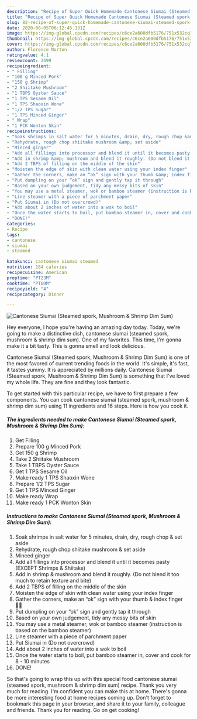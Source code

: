 ```yaml
---
description: "Recipe of Super Quick Homemade Cantonese Siumai (Steamed spork, Mushroom &amp;amp; Shrimp Dim Sum)"
title: "Recipe of Super Quick Homemade Cantonese Siumai (Steamed spork, Mushroom &amp;amp; Shrimp Dim Sum)"
slug: 82-recipe-of-super-quick-homemade-cantonese-siumai-steamed-spork-mushroom-and-amp-shrimp-dim-sum
date: 2020-08-05T06:12:45.131Z
image: https://img-global.cpcdn.com/recipes/c6ce2a600dfb5176/751x532cq70/cantonese-siumai-steamed-spork-mushroom-shrimp-dim-sum-recipe-main-photo.jpg
thumbnail: https://img-global.cpcdn.com/recipes/c6ce2a600dfb5176/751x532cq70/cantonese-siumai-steamed-spork-mushroom-shrimp-dim-sum-recipe-main-photo.jpg
cover: https://img-global.cpcdn.com/recipes/c6ce2a600dfb5176/751x532cq70/cantonese-siumai-steamed-spork-mushroom-shrimp-dim-sum-recipe-main-photo.jpg
author: Florence Norton
ratingvalue: 4.1
reviewcount: 3499
recipeingredient:
- " Filling"
- "100 g Minced Pork"
- "150 g Shrimp"
- "2 Shiitake Mushroom"
- "1 TBPS Oyster Sauce"
- "1 TPS Sesame Oil"
- "1 TPS Shaoxin Wone"
- "1/2 TPS Sugar"
- "1 TPS Minced Ginger"
- " Wrap"
- "1 PCK Wonton Skin"
recipeinstructions:
- "Soak shrimps in salt water for 5 minutes, drain, dry, rough chop &amp; set aside"
- "Rehydrate, rough chop shiitake mushroom &amp; set aside"
- "Minced ginger"
- "Add all fillings into processor and blend it until it becomes pasty (EXCEPT Shrimps &amp; Shiitake)"
- "Add in shrimp &amp; mushroom and blend it roughly. (Do not blend it too much to retain texture and bite)"
- "Add 2 TBPS of filling on the middle of the skin"
- "Moisten the edge of skin with clean water using your index finger"
- "Gather the corners, make an “ok” sign with your thumb &amp; index finger 👌🏽"
- "Put dumpling on your “ok” sign and gently tap it through"
- "Based on your own judgement, tidy any messy bits of skin"
- "You may use a metal steamer, wok or bamboo steamer (instruction is based on the bamboo steamer)"
- "Line steamer with a piece of parchment paper"
- "Put Siumai in (Do not overcrowd)"
- "Add about 2 inches of water into a wok to boil"
- "Once the water starts to boil, put bamboo steamer in, cover and cook for 8 - 10 minutes"
- "DONE!"
categories:
- Recipe
tags:
- cantonese
- siumai
- steamed

katakunci: cantonese siumai steamed 
nutrition: 184 calories
recipecuisine: American
preptime: "PT23M"
cooktime: "PT60M"
recipeyield: "4"
recipecategory: Dinner

---
```



![Cantonese Siumai (Steamed spork, Mushroom &amp; Shrimp Dim Sum)](https://img-global.cpcdn.com/recipes/c6ce2a600dfb5176/751x532cq70/cantonese-siumai-steamed-spork-mushroom-shrimp-dim-sum-recipe-main-photo.jpg)

Hey everyone, I hope you're having an amazing day today. Today, we're going to make a distinctive dish, cantonese siumai (steamed spork, mushroom &amp; shrimp dim sum). One of my favorites. This time, I'm gonna make it a bit tasty. This is gonna smell and look delicious.



Cantonese Siumai (Steamed spork, Mushroom &amp; Shrimp Dim Sum) is one of the most favored of current trending foods in the world. It's simple, it's fast, it tastes yummy. It is appreciated by millions daily. Cantonese Siumai (Steamed spork, Mushroom &amp; Shrimp Dim Sum) is something that I've loved my whole life. They are fine and they look fantastic.


To get started with this particular recipe, we have to first prepare a few components. You can cook cantonese siumai (steamed spork, mushroom &amp; shrimp dim sum) using 11 ingredients and 16 steps. Here is how you cook it.

<!--inarticleads1-->

##### The ingredients needed to make Cantonese Siumai (Steamed spork, Mushroom &amp; Shrimp Dim Sum):

1. Get  Filling
1. Prepare 100 g Minced Pork
1. Get 150 g Shrimp
1. Take 2 Shiitake Mushroom
1. Take 1 TBPS Oyster Sauce
1. Get 1 TPS Sesame Oil
1. Make ready 1 TPS Shaoxin Wone
1. Prepare 1/2 TPS Sugar
1. Get 1 TPS Minced Ginger
1. Make ready  Wrap
1. Make ready 1 PCK Wonton Skin




<!--inarticleads2-->

##### Instructions to make Cantonese Siumai (Steamed spork, Mushroom &amp; Shrimp Dim Sum):

1. Soak shrimps in salt water for 5 minutes, drain, dry, rough chop &amp; set aside
1. Rehydrate, rough chop shiitake mushroom &amp; set aside
1. Minced ginger
1. Add all fillings into processor and blend it until it becomes pasty (EXCEPT Shrimps &amp; Shiitake)
1. Add in shrimp &amp; mushroom and blend it roughly. (Do not blend it too much to retain texture and bite)
1. Add 2 TBPS of filling on the middle of the skin
1. Moisten the edge of skin with clean water using your index finger
1. Gather the corners, make an “ok” sign with your thumb &amp; index finger 👌🏽
1. Put dumpling on your “ok” sign and gently tap it through
1. Based on your own judgement, tidy any messy bits of skin
1. You may use a metal steamer, wok or bamboo steamer (instruction is based on the bamboo steamer)
1. Line steamer with a piece of parchment paper
1. Put Siumai in (Do not overcrowd)
1. Add about 2 inches of water into a wok to boil
1. Once the water starts to boil, put bamboo steamer in, cover and cook for 8 - 10 minutes
1. DONE!




So that's going to wrap this up with this special food cantonese siumai (steamed spork, mushroom &amp; shrimp dim sum) recipe. Thank you very much for reading. I'm confident you can make this at home. There's gonna be more interesting food at home recipes coming up. Don't forget to bookmark this page in your browser, and share it to your family, colleague and friends. Thank you for reading. Go on get cooking!
